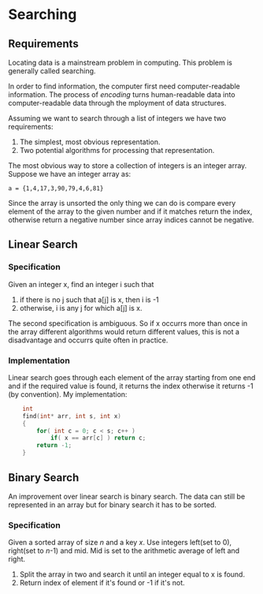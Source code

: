 # Searching

## Requirements
Locating data is a mainstream problem in computing. This
problem is generally called searching.

In order to find information, the computer first need
computer-readable information. The process of *encoding*
turns human-readable data into computer-readable data
through the mployment of data structures.

Assuming we want to search through a list of integers
we have two requirements:

1. The simplest, most obvious representation.
1. Two potential algorithms for processing that representation.

The most obvious way to store a collection of integers is
an integer array. Suppose we have an integer array as:

``a = {1,4,17,3,90,79,4,6,81}``

Since the array is unsorted the only thing we can do
is compare every element of the array to the given number
and if it matches return the index, otherwise return a negative
number since array indices cannot be negative.

## Linear Search
### Specification
Given an integer x, find an integer i such that

1. if there is no j such that a[j] is x, then i is -1
1. otherwise, i is any j for which a[j] is x.

The second specification is ambiguous. So if x occurrs more
than once in the array different algorithms would return
different values, this is not a disadvantage and occurrs quite
often in practice.

### Implementation
Linear search goes through each element of the array starting
from one end and if the required value is found, it returns
the index otherwise it returns -1 (by convention). My implementation:

```c
	int
	find(int* arr, int s, int x)
	{
		for( int c = 0; c < s; c++ )
			if( x == arr[c] ) return c;
		return -1;
	}
```

## Binary Search
An improvement over linear search is binary search. The data can 
still be represented in an array but for binary search it has to be sorted.

### Specification
Given a sorted array of size *n* and a key *x*.
Use integers left(set to 0), right(set to *n*-1) and mid.
Mid is set to the arithmetic average of left and right.

1. Split the array in two and search it until an integer equal to x is found.
1. Return index of element if it's found or -1 if it's not.

